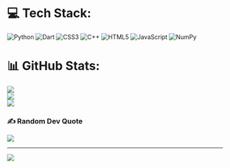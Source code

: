 
# 💻 Tech Stack:
![Python](https://img.shields.io/badge/python-3670A0?style=for-the-badge&logo=python&logoColor=ffdd54) ![Dart](https://img.shields.io/badge/dart-%230175C2.svg?style=for-the-badge&logo=dart&logoColor=white) ![CSS3](https://img.shields.io/badge/css3-%231572B6.svg?style=for-the-badge&logo=css3&logoColor=white) ![C++](https://img.shields.io/badge/c++-%2300599C.svg?style=for-the-badge&logo=c%2B%2B&logoColor=white) ![HTML5](https://img.shields.io/badge/html5-%23E34F26.svg?style=for-the-badge&logo=html5&logoColor=white) ![JavaScript](https://img.shields.io/badge/javascript-%23323330.svg?style=for-the-badge&logo=javascript&logoColor=%23F7DF1E) ![NumPy](https://img.shields.io/badge/numpy-%23013243.svg?style=for-the-badge&logo=numpy&logoColor=white)
# 📊 GitHub Stats:
![](https://github-readme-stats.vercel.app/api?username=nathan-004&theme=onedark&hide_border=false&include_all_commits=false&count_private=false)<br/>
![](https://nirzak-streak-stats.vercel.app/?user=nathan-004&theme=onedark&hide_border=false)<br/>
![](https://github-readme-stats.vercel.app/api/top-langs/?username=nathan-004&theme=onedark&hide_border=false&include_all_commits=false&count_private=false&layout=compact)

### ✍️ Random Dev Quote
![](https://quotes-github-readme.vercel.app/api?theme=radical)

---
[![](https://visitcount.itsvg.in/api?id=nathan-004&icon=0&color=0)](https://visitcount.itsvg.in)

<!-- Proudly created with GPRM ( https://gprm.itsvg.in ) -->
